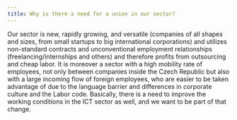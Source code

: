 ```yaml
---
title: Why is there a need for a union in our sector?
---
```

Our sector is new, rapidly growing, and versatile (companies of all shapes and sizes, from small startups to big international corporations) and utilizes non-standard contracts and unconventional employment relationships (freelancing/internships and others) and therefore profits from outsourcing and cheap labor. It is moreover a sector with a high mobility rate of employees, not only between companies inside the Czech Republic but also with a large incoming flow of foreign employees, who are easier to be taken advantage of due to the language barrier and differences in corporate culture and the Labor code. Basically, there is a need to improve the working conditions in the ICT sector as well, and we want to be part of that change.
